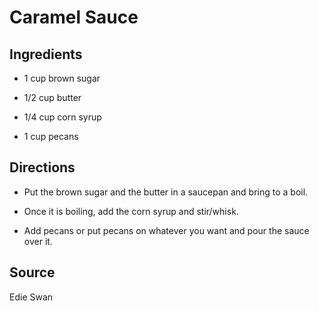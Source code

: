 Caramel Sauce
=============

Ingredients
-----------

* 1 cup brown sugar

* 1/2 cup butter

* 1/4 cup corn syrup

* 1 cup pecans


Directions
----------

* Put the brown sugar and the butter in a saucepan and bring to a boil.

* Once it is boiling, add the corn syrup and stir/whisk.

* Add pecans or put pecans on whatever you want and pour the sauce over it.


Source
------

Edie Swan
